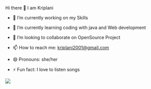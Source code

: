 Hi there 👋
I am Kriplani

- 🔭 I’m currently working on my Skills
- 🌱 I’m currently learning coding with java and Web development
- 👯 I’m looking to collaborate on OpenSource Project

- 📫 How to reach me: kriplani2001@gmail.com
- 😄 Pronouns: she/her
- ⚡ Fun fact: I love to listen songs 

<img src="https://github-readme-stats.vercel.app/api?username=kriplani&&show_icons=true&title_color=00FFFF&icon_color=00FFFF&text_color=daf7dc&bg_color=151515">
